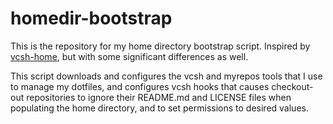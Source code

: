 homedir-bootstrap
=================

This is the repository for my home directory bootstrap script. Inspired by
[vcsh-home](https://github.com/vdemeester/vcsh-home.git), but with some
significant differences as well.

This script downloads and configures the vcsh and myrepos tools that I use to
manage my dotfiles, and configures vcsh hooks that causes checkout-out
repositories to ignore their README.md and LICENSE files when populating the
home directory, and to set permissions to desired values.
